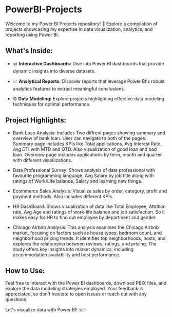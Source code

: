 # PowerBI-Projects

Welcome to my Power BI Projects repository! 🚀 Explore a compilation of projects showcasing my expertise in data visualization, analytics, and reporting using Power BI.

## What's Inside:

- 📊 **Interactive Dashboards:** Dive into Power BI dashboards that provide dynamic insights into diverse datasets.

- 📈 **Analytical Reports:** Discover reports that leverage Power BI's robust analytics features to extract meaningful conclusions.

- ⚙️ **Data Modeling:** Explore projects highlighting effective data modeling techniques for optimal performance.

## Project Highlights:

- Bank Loan Analysis: Includes Two diffrent pages showing summary and overview of bank loan. User can navigate to both of the pages. Summary page includes KPIs like Total applications, Avg Interest Rate, Avg DTI with MTD and QTD. Also visualization of good loan and bad loan. Overview page includes applications by term, month and quarter with different visualizations.

- Data Professional Survey: Shows analysis of data professional with favourite programming language, Avg Salary by job title along with ratings of Work/Life balance, Salary and learning new things.

- Ecommerce Sales Analysis: Visualize sales by order, category, profit and payment methods. Also includes different KPIs.

- HR DashBoard: Shows visualization of data like Total Employee, Attrition rate, Avg Age and ratings of work-life balance and job satisfaction. So it makes easy for HR to find out employee by department and gender.

- Chicago Airbnb Analysis: This analysis examines the Chicago Airbnb market, focusing on factors such as house types, bedroom count, and neighborhood pricing trends. It identifies top neighborhoods, hosts, and explores the relationship between reviews, ratings, and pricing. The study offers key insights into market dynamics, including accommodation availability and host performance.

## How to Use:

Feel free to interact with the Power BI dashboards, download PBIX files, and explore the data modeling strategies employed. Your feedback is appreciated, so don't hesitate to open issues or reach out with any questions.

Let's visualize data with Power BI! 📊✨
